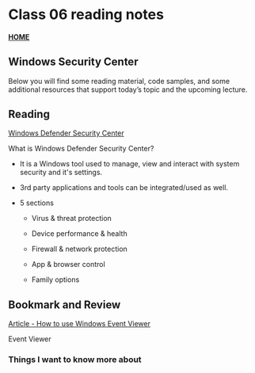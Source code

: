 # Class 06 reading notes

#### [HOME](https://cesarderio.github.io/reading-notes/)

## Windows Security Center

Below you will find some reading material, code samples, and some additional resources that support today’s topic and the upcoming lecture.

## Reading

[Windows Defender Security Center](https://www.thewindowsclub.com/windows-defender-security-center)

What is Windows Defender Security Center?

* It is a Windows tool used to manage, view and interact with system security and it's settings.

* 3rd party applications and tools can be integrated/used as well.

* 5 sections

  * Virus & threat protection

  * Device performance & health

  * Firewall & network protection

  * App & browser control

  * Family options

## Bookmark and Review

[Article - How to use Windows Event Viewer](https://www.faqforge.com/windows/windows-10/what-is-event-viewer-and-how-to-use-it-in-windows-10/)

Event Viewer

### Things I want to know more about
